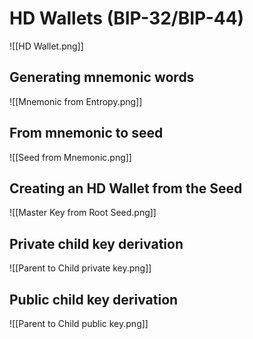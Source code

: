 # HD Wallets (BIP-32/BIP-44)

![[HD Wallet.png]]

## Generating mnemonic words

![[Mnemonic from Entropy.png]]

## From mnemonic to seed

![[Seed from Mnemonic.png]]

## Creating an HD Wallet from the Seed

![[Master Key from Root Seed.png]]

## Private child key derivation

![[Parent to Child private key.png]]

## Public child key derivation

![[Parent to Child public key.png]]

